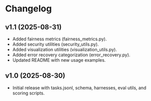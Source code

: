 
# Changelog

## v1.1 (2025-08-31)
- Added fairness metrics (fairness_metrics.py).
- Added security utilities (security_utils.py).
- Added visualization utilities (visualization_utils.py).
- Added error recovery categorization (error_recovery.py).
- Updated README with new usage examples.

## v1.0 (2025-08-30)
- Initial release with tasks.jsonl, schema, harnesses, eval utils, and scoring scripts.
